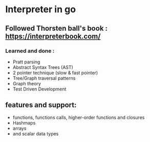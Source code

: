 # Interpreter in go
 
## Followed Thorsten ball's book : https://interpreterbook.com/
 
###  Learned and done :
- Pratt parsing
- Abstract Syntax Trees (AST)
- 2 pointer technique (slow & fast pointer)
- Tree/Graph traversal patterns
- Graph theory
- Test Driven Development 

## features and support:
- functions, functions calls, higher-order functions and closures
- Hashmaps
- arrays
- and scalar data types


